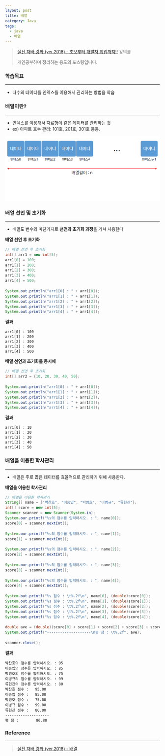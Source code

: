 ```yaml
---
layout: post
title: 배열
category: Java
tags:
  - java
  - 배열
---
```




> [실전 자바 강좌 (ver.2018) - 초보부터 개발자 취업까지!!](https://www.inflearn.com/course/%EC%8B%A4%EC%A0%84-%EC%9E%90%EB%B0%94_java-renew/) 강의를
>
> 개인공부하며 정리하는 용도의 포스팅입니다.



### 학습목표

---

- 다수의 데이터를 인덱스를 이용해서 관리하는 방법을 학습



### 배열이란?

---

- 인덱스를 이용해서 자료형이 같은 데이터를 관리하는 것
- ex) 아파트 호수 관리: 101호, 201호, 301호 등등.

![배열1](/assets/Java/배열1.png)





### 배열 선언 및 초기화

---

- 배열도 변수와 마찬가지로 **선언과 초기화 과정**을 거쳐 사용한다



**배열 선언 후 초기화**

```java
// 배열 선언 후 초기화
int[] arr1 = new int[5];
arr1[0] = 100;
arr1[1] = 200;
arr1[2] = 300;
arr1[3] = 400;
arr1[4] = 500;

System.out.println("arr1[0] : " + arr1[0]);
System.out.println("arr1[1] : " + arr1[1]);
System.out.println("arr1[2] : " + arr1[2]);
System.out.println("arr1[3] : " + arr1[3]);
System.out.println("arr1[4] : " + arr1[4]);
```



**결과**

```
arr1[0] : 100
arr1[1] : 200
arr1[2] : 300
arr1[3] : 400
arr1[4] : 500
```



**배열 선언과 초기화를 동시에**

```java
// 배열 선언 후 초기화
int[] arr2 = {10, 20, 30, 40, 50};

System.out.println("arr1[0] : " + arr1[0]);
System.out.println("arr1[1] : " + arr1[1]);
System.out.println("arr1[2] : " + arr1[2]);
System.out.println("arr1[3] : " + arr1[3]);
System.out.println("arr1[4] : " + arr1[4]);
```



**결과**

```
arr1[0] : 10
arr1[1] : 20
arr1[2] : 30
arr1[3] : 40
arr1[4] : 50
```





### 배열을 이용한 학사관리

---

- 배열은 주로 많은 데이터를 효율적으로 관리하기 위해 사용한다.



**배열을 이용한 학사관리**

```java
// 배열을 이용한 학사관리
String[] name = {"박찬호", "이승엽", "박병호", "이병규", "류현진"};
int[] score = new int[5];
Scanner scanner = new Scanner(System.in);
System.our.printf("%s의 점수를 입력하시오. : ", name[0]);
score[0] = scanner.nextInt();

System.our.printf("%s의 점수를 입력하시오. : ", name[1]);
score[1] = scanner.nextInt();

System.our.printf("%s의 점수를 입력하시오. : ", name[2]);
score[2] = scanner.nextInt();

System.our.printf("%s의 점수를 입력하시오. : ", name[3]);
score[3] = scanner.nextInt();

System.our.printf("%s의 점수를 입력하시오. : ", name[4]);
score[4] = scanner.nextInt();

System.out.printf("%s 점수 : \t%.2f\n", name[0], (double)score[0]);
System.out.printf("%s 점수 : \t%.2f\n", name[1], (double)score[1]);
System.out.printf("%s 점수 : \t%.2f\n", name[2], (double)score[2]);
System.out.printf("%s 점수 : \t%.2f\n", name[3], (double)score[3]);
System.out.printf("%s 점수 : \t%.2f\n", name[4], (double)score[4]);

double ave = (double)(score[0] + score[1] + score[2] + score[3] + score[4]) / 5;
System.out.printf("--------------------\n평 점 : \t%.2f", ave);

scanner.close();
```



**결과**

```
박찬호의 점수를 입력하시오. : 95
이승엽의 점수를 입력하시오. : 85
박병호의 점수를 입력하시오. : 75
이병규의 점수를 입력하시오. : 99
류현진의 점수를 입력하시오. : 80
박찬호 점수 :   95.00
이승엽 점수 :   85.00
박병호 점수 :   75.00
이병규 점수 :   99.00
류현진 점수 :   80.00
--------------------
평 점 :        86.80
```





### Reference

---

> [실전 자바 강좌 (ver.2018) - 배열](https://www.inflearn.com/course/%EC%8B%A4%EC%A0%84-%EC%9E%90%EB%B0%94_java-renew/%EB%B0%B0%EC%97%B4-8/)

